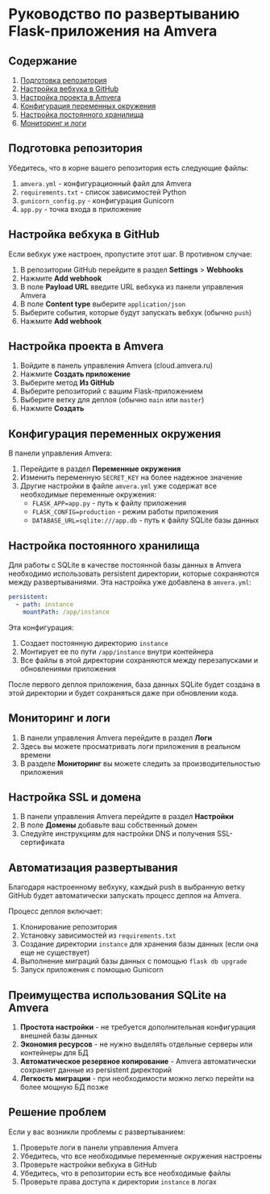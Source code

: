 # Руководство по развертыванию Flask-приложения на Amvera

## Содержание
1. [Подготовка репозитория](#подготовка-репозитория)
2. [Настройка вебхука в GitHub](#настройка-вебхука)
3. [Настройка проекта в Amvera](#настройка-проекта)
4. [Конфигурация переменных окружения](#переменные-окружения)
5. [Настройка постоянного хранилища](#настройка-хранилища)
6. [Мониторинг и логи](#мониторинг-и-логи)

## Подготовка репозитория <a name="подготовка-репозитория"></a>

Убедитесь, что в корне вашего репозитория есть следующие файлы:

1. `amvera.yml` - конфигурационный файл для Amvera
2. `requirements.txt` - список зависимостей Python
3. `gunicorn_config.py` - конфигурация Gunicorn
4. `app.py` - точка входа в приложение

## Настройка вебхука в GitHub <a name="настройка-вебхука"></a>

Если вебхук уже настроен, пропустите этот шаг. В противном случае:

1. В репозитории GitHub перейдите в раздел **Settings** > **Webhooks**
2. Нажмите **Add webhook**
3. В поле **Payload URL** введите URL вебхука из панели управления Amvera
4. В поле **Content type** выберите `application/json`
5. Выберите события, которые будут запускать вебхук (обычно `push`)
6. Нажмите **Add webhook**

## Настройка проекта в Amvera <a name="настройка-проекта"></a>

1. Войдите в панель управления Amvera (cloud.amvera.ru)
2. Нажмите **Создать приложение**
3. Выберите метод **Из GitHub**
4. Выберите репозиторий с вашим Flask-приложением
5. Выберите ветку для деплоя (обычно `main` или `master`)
6. Нажмите **Создать**

## Конфигурация переменных окружения <a name="переменные-окружения"></a>

В панели управления Amvera:

1. Перейдите в раздел **Переменные окружения**
2. Изменить переменную `SECRET_KEY` на более надежное значение
3. Другие настройки в файле `amvera.yml` уже содержат все необходимые переменные окружения:
   - `FLASK_APP=app.py` - путь к файлу приложения
   - `FLASK_CONFIG=production` - режим работы приложения
   - `DATABASE_URL=sqlite:///app.db` - путь к файлу SQLite базы данных

## Настройка постоянного хранилища <a name="настройка-хранилища"></a>

Для работы с SQLite в качестве постоянной базы данных в Amvera необходимо использовать persistent директории, которые сохраняются между развертываниями. Эта настройка уже добавлена в `amvera.yml`:

```yaml
persistent:
  - path: instance
    mountPath: /app/instance
```

Эта конфигурация:
1. Создает постоянную директорию `instance`
2. Монтирует ее по пути `/app/instance` внутри контейнера
3. Все файлы в этой директории сохраняются между перезапусками и обновлениями приложения

После первого деплоя приложения, база данных SQLite будет создана в этой директории и будет сохраняться даже при обновлении кода.

## Мониторинг и логи <a name="мониторинг-и-логи"></a>

1. В панели управления Amvera перейдите в раздел **Логи**
2. Здесь вы можете просматривать логи приложения в реальном времени
3. В разделе **Мониторинг** вы можете следить за производительностью приложения

## Настройка SSL и домена

1. В панели управления Amvera перейдите в раздел **Настройки**
2. В поле **Домены** добавьте ваш собственный домен
3. Следуйте инструкциям для настройки DNS и получения SSL-сертификата

## Автоматизация развертывания

Благодаря настроенному вебхуку, каждый push в выбранную ветку GitHub будет автоматически запускать процесс деплоя на Amvera.

Процесс деплоя включает:
1. Клонирование репозитория
2. Установку зависимостей из `requirements.txt`
3. Создание директории `instance` для хранения базы данных (если она еще не существует)
4. Выполнение миграций базы данных с помощью `flask db upgrade`
5. Запуск приложения с помощью Gunicorn

## Преимущества использования SQLite на Amvera

1. **Простота настройки** - не требуется дополнительная конфигурация внешней базы данных
2. **Экономия ресурсов** - не нужно выделять отдельные серверы или контейнеры для БД
3. **Автоматическое резервное копирование** - Amvera автоматически сохраняет данные из persistent директорий
4. **Легкость миграции** - при необходимости можно легко перейти на более мощную БД позже

## Решение проблем

Если у вас возникли проблемы с развертыванием:

1. Проверьте логи в панели управления Amvera
2. Убедитесь, что все необходимые переменные окружения настроены
3. Проверьте настройки вебхука в GitHub
4. Убедитесь, что в репозитории есть все необходимые файлы
5. Проверьте права доступа к директории `instance` в логах 
